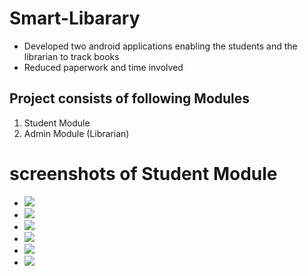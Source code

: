# Smart-Libarary

<ul>
	<li>Developed two android applications enabling the students and the librarian to track books</li>
	<li>Reduced paperwork and time involved </li>
</ul>
<h2>Project consists of following Modules</h2>


<ol>
	<li> Student Module</li>
	<li>Admin Module (Librarian)</li>
</ol>

# screenshots of Student Module




<ul>
    <li><img class="white-space: nowrap;" src="images/1/1.jpeg"></li>
    <li><img class="white-space: nowrap;" src="images/1/2.jpeg"></li>
    <li><img class="white-space: nowrap;" src="images/1/3.jpeg"></li>
    <li><img class="white-space: nowrap;" src="images/1/4.jpeg"></li>
    <li><img class="white-space: nowrap;" src="images/1/5.jpeg"></li>
    <li><img class="white-space: nowrap;" src="images/1/6.jpeg"></li>
</ul>
